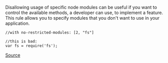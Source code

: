Disallowing usage of specific node modules can be useful if you want to control the available methods, a developer can use, to implement a feature. This rule allows you to specify modules that you don't want to use in your application.

```
//with no-restricted-modules: [2, "fs"]

//this is bad:
var fs = require('fs');

```

[Source](http://eslint.org/docs/rules/no-restricted-modules)

